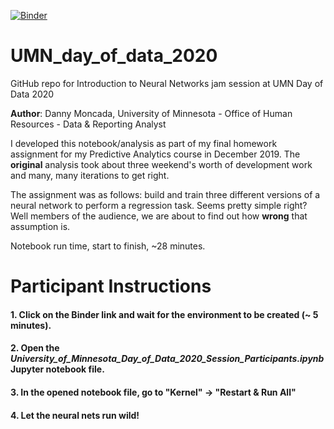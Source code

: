 [![Binder](https://mybinder.org/badge_logo.svg)](https://mybinder.org/v2/gh/danny-moncada/UMN_day_of_data_2020/master)

# UMN_day_of_data_2020

GitHub repo for Introduction to Neural Networks jam session at UMN Day of Data 2020

<b>Author</b>: Danny Moncada, University of Minnesota - Office of Human Resources - Data & Reporting Analyst

I developed this notebook/analysis as part of my final homework assignment for my Predictive Analytics course in December 2019.  The <b>original</b> analysis took about three weekend's worth of development work and many, many iterations to get right.

The assignment was as follows: build and train three different versions of a neural network to perform a regression task.  Seems pretty simple right?  Well members of the audience, we are about to find out how <b>wrong</b> that assumption is.

Notebook run time, start to finish, ~28 minutes.

# Participant Instructions

#### 1.  Click on the Binder link and wait for the environment to be created (~ 5 minutes).

#### 2.  Open the <i>University_of_Minnesota_Day_of_Data_2020_Session_Participants.ipynb</i> Jupyter notebook file.<br>

#### 3.  In the opened notebook file, go to "Kernel" -> "Restart & Run All"<br>

#### 4.  Let the neural nets run wild!
